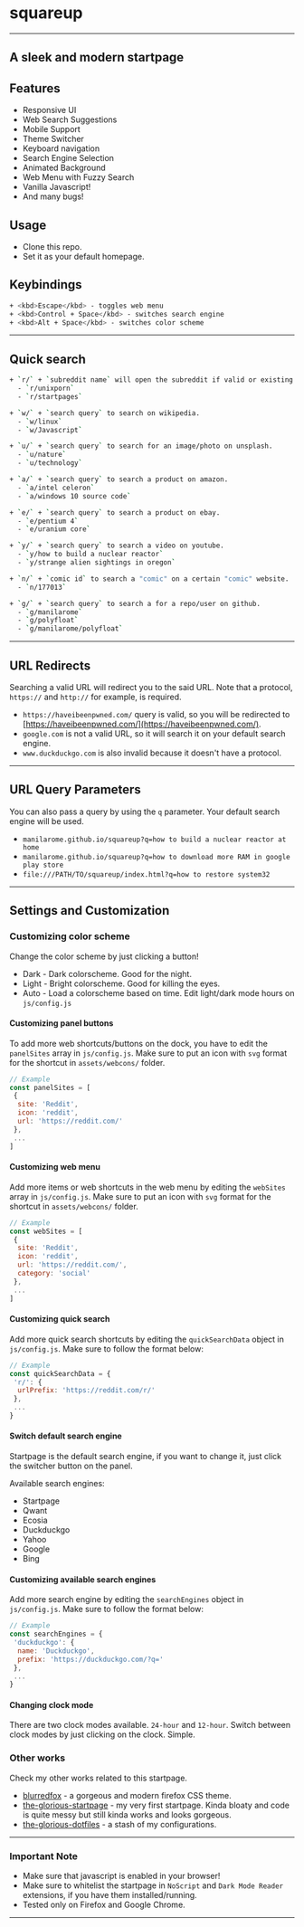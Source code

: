 # squareup

---

## A sleek and modern startpage

## Features

+ Responsive UI
+ Web Search Suggestions
+ Mobile Support
+ Theme Switcher
+ Keyboard navigation
+ Search Engine Selection
+ Animated Background
+ Web Menu with Fuzzy Search
+ Vanilla Javascript!
+ And many bugs!

## Usage

+ Clone this repo.
+ Set it as your default homepage.

## Keybindings

```bash
+ <kbd>Escape</kbd> - toggles web menu
+ <kbd>Control + Space</kbd> - switches search engine
+ <kbd>Alt + Space</kbd> - switches color scheme
```

---

## Quick search

```bash
+ `r/` + `subreddit name` will open the subreddit if valid or existing.
  - `r/unixporn`
  - `r/startpages`

+ `w/` + `search query` to search on wikipedia.
  - `w/linux`
  - `w/Javascript`

+ `u/` + `search query` to search for an image/photo on unsplash.
  - `u/nature`
  - `u/technology`

+ `a/` + `search query` to search a product on amazon.
  - `a/intel celeron`
  - `a/windows 10 source code`

+ `e/` + `search query` to search a product on ebay.
  - `e/pentium 4`
  - `e/uranium core`

+ `y/` + `search query` to search a video on youtube.
  - `y/how to build a nuclear reactor`
  - `y/strange alien sightings in oregon`

+ `n/` + `comic id` to search a "comic" on a certain "comic" website.
  - `n/177013`

+ `g/` + `search query` to search a for a repo/user on github.
  - `g/manilarome`
  - `g/polyfloat`
  - `g/manilarome/polyfloat`
```

---

## URL Redirects

Searching a valid URL will redirect you to the said URL. Note that a protocol, `https://` and `http://` for example, is required.

+ `https://haveibeenpwned.com/` query is valid, so you will be redirected to [https://haveibeenpwned.com/](https://haveibeenpwned.com/).
+ `google.com` is not a valid URL, so it will search it on your default search engine.
+ `www.duckduckgo.com` is also invalid because it doesn't have a protocol.

---

## URL Query Parameters

You can also pass a query by using the `q` parameter. Your default search engine will be used.

+ `manilarome.github.io/squareup?q=how to build a nuclear reactor at home`
+ `manilarome.github.io/squareup?q=how to download more RAM in google play store`
+ `file:///PATH/TO/squareup/index.html?q=how to restore system32`

---

## Settings and Customization

### Customizing color scheme

Change the color scheme by just clicking a button!

+ Dark - Dark colorscheme. Good for the night.
+ Light - Bright colorscheme. Good for killing the eyes.
+ Auto - Load a colorscheme based on time. Edit light/dark mode hours on `js/config.js`

#### Customizing panel buttons

To add more web shortcuts/buttons on the dock, you have to edit the `panelSites` array in `js/config.js`. Make sure to put an icon with `svg` format for the shortcut in `assets/webcons/` folder.

```js
// Example
const panelSites = [
 {
  site: 'Reddit',
  icon: 'reddit',
  url: 'https://reddit.com/'
 },
 ...
]
```

#### Customizing web menu

Add more items or web shortcuts in the web menu by editing the `webSites` array in `js/config.js`. Make sure to put an icon with `svg` format for the shortcut in `assets/webcons/` folder.

```js
// Example
const webSites = [
 {
  site: 'Reddit',
  icon: 'reddit',
  url: 'https://reddit.com/',
  category: 'social'
 },
 ...
]
```

#### Customizing quick search

Add more quick search shortcuts by editing the `quickSearchData` object in `js/config.js`. Make sure to follow the format below:

```js
// Example
const quickSearchData = {
 'r/': {
  urlPrefix: 'https://reddit.com/r/'
 },
 ...
}
```

#### Switch default search engine

Startpage is the default search engine, if you want to change it, just click the switcher button on the panel.

Available search engines:

+ Startpage
+ Qwant
+ Ecosia
+ Duckduckgo
+ Yahoo
+ Google
+ Bing

#### Customizing available search engines

Add more search engine by editing the `searchEngines` object in `js/config.js`. Make sure to follow the format below:

```js
// Example
const searchEngines = {
 'duckduckgo': {
  name: 'Duckduckgo',
  prefix: 'https://duckduckgo.com/?q='
 },
 ...
}
```

#### Changing clock mode

There are two clock modes available. `24-hour` and `12-hour`. Switch between clock modes by just clicking on the clock. Simple.

### Other works

Check my other works related to this startpage.

+ [blurredfox](https://github.com/manilarome/blurredfox/) - a gorgeous and modern firefox CSS theme.
+ [the-glorious-startpage](https://github.com/manilarome/the-glorious-startpage) - my very first startpage. Kinda bloaty and code is quite messy but still kinda works and looks gorgeous.
+ [the-glorious-dotfiles](https://github.com/manilarome/the-glorious-dotfiles) - a stash of my configurations.

---

### Important Note

+ Make sure that javascript is enabled in your browser!
+ Make sure to whitelist the startpage in `NoScript` and `Dark Mode Reader` extensions, if you have them installed/running.
+ Tested only on Firefox and Google Chrome.

---
